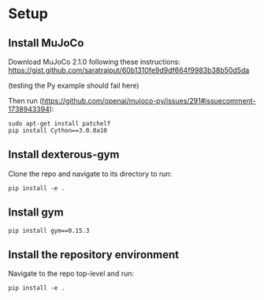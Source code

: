
# Setup

## Install MuJoCo

Download MuJoCo 2.1.0 following these instructions: https://gist.github.com/saratrajput/60b1310fe9d9df664f9983b38b50d5da

(testing the Py example should fail here)

Then run (https://github.com/openai/mujoco-py/issues/291#issuecomment-1738943394):
```
sudo apt-get install patchelf
pip install Cython==3.0.0a10
```

## Install dexterous-gym


Clone the repo and navigate to its directory to run:

```
pip install -e .
```

## Install gym
```
pip install gym==0.15.3
```


## Install the repository environment

Navigate to the repo top-level and run:

```
pip install -e .
```